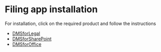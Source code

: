 # Filing app installation

For installation, click on the required product and follow the instructions

- [DMSforLegal](https://dmsforlegal365.epona.com/#/setup)
- [DMSforSharePoint](https://dmsforsharepoint365.epona.com/#/setup)
- [DMSforOffice](https://dmsforoffice365.epona.com/#/setup)
